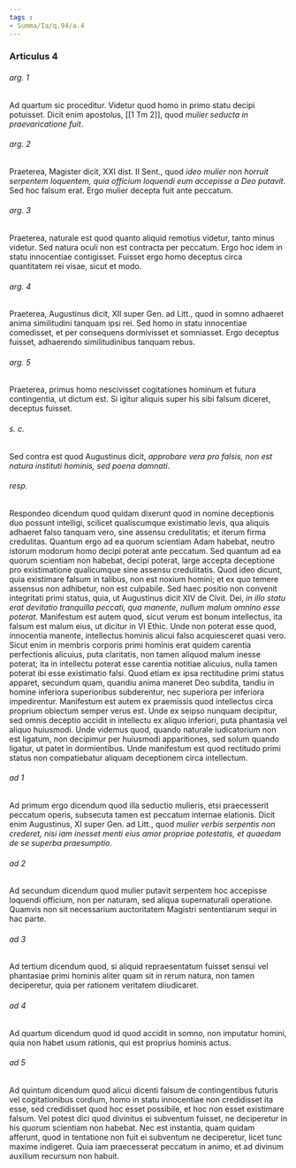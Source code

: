 ```yaml
---
tags : 
- Summa/Ia/q.94/a.4
---
```


### Articulus 4

###### arg. 1
Ad quartum sic proceditur. Videtur quod homo in primo statu decipi potuisset. Dicit enim apostolus, [[1 Tm 2]], quod *mulier seducta in praevaricatione fuit*.

###### arg. 2
Praeterea, Magister dicit, XXI dist. II Sent., quod *ideo mulier non horruit serpentem loquentem, quia officium loquendi eum accepisse a Deo putavit*. Sed hoc falsum erat. Ergo mulier decepta fuit ante peccatum.

###### arg. 3
Praeterea, naturale est quod quanto aliquid remotius videtur, tanto minus videtur. Sed natura oculi non est contracta per peccatum. Ergo hoc idem in statu innocentiae contigisset. Fuisset ergo homo deceptus circa quantitatem rei visae, sicut et modo.

###### arg. 4
Praeterea, Augustinus dicit, XII super Gen. ad Litt., quod in somno adhaeret anima similitudini tanquam ipsi rei. Sed homo in statu innocentiae comedisset, et per consequens dormivisset et somniasset. Ergo deceptus fuisset, adhaerendo similitudinibus tanquam rebus.

###### arg. 5
Praeterea, primus homo nescivisset cogitationes hominum et futura contingentia, ut dictum est. Si igitur aliquis super his sibi falsum diceret, deceptus fuisset.

###### s. c.
Sed contra est quod Augustinus dicit, *approbare vera pro falsis, non est natura instituti hominis, sed poena damnati*.

###### resp.
Respondeo dicendum quod quidam dixerunt quod in nomine deceptionis duo possunt intelligi, scilicet qualiscumque existimatio levis, qua aliquis adhaeret falso tanquam vero, sine assensu credulitatis; et iterum firma credulitas. Quantum ergo ad ea quorum scientiam Adam habebat, neutro istorum modorum homo decipi poterat ante peccatum. Sed quantum ad ea quorum scientiam non habebat, decipi poterat, large accepta deceptione pro existimatione qualicumque sine assensu credulitatis. Quod ideo dicunt, quia existimare falsum in talibus, non est noxium homini; et ex quo temere assensus non adhibetur, non est culpabile. Sed haec positio non convenit integritati primi status, quia, ut Augustinus dicit XIV de Civit. Dei, *in illo statu erat devitatio tranquilla peccati, qua manente, nullum malum omnino esse poterat*. Manifestum est autem quod, sicut verum est bonum intellectus, ita falsum est malum eius, ut dicitur in VI Ethic. Unde non poterat esse quod, innocentia manente, intellectus hominis alicui falso acquiesceret quasi vero. Sicut enim in membris corporis primi hominis erat quidem carentia perfectionis alicuius, puta claritatis, non tamen aliquod malum inesse poterat; ita in intellectu poterat esse carentia notitiae alicuius, nulla tamen poterat ibi esse existimatio falsi. Quod etiam ex ipsa rectitudine primi status apparet, secundum quam, quandiu anima maneret Deo subdita, tandiu in homine inferiora superioribus subderentur, nec superiora per inferiora impedirentur. Manifestum est autem ex praemissis quod intellectus circa proprium obiectum semper verus est. Unde ex seipso nunquam decipitur, sed omnis deceptio accidit in intellectu ex aliquo inferiori, puta phantasia vel aliquo huiusmodi. Unde videmus quod, quando naturale iudicatorium non est ligatum, non decipimur per huiusmodi apparitiones, sed solum quando ligatur, ut patet in dormientibus. Unde manifestum est quod rectitudo primi status non compatiebatur aliquam deceptionem circa intellectum.

###### ad 1
Ad primum ergo dicendum quod illa seductio mulieris, etsi praecesserit peccatum operis, subsecuta tamen est peccatum internae elationis. Dicit enim Augustinus, XI super Gen. ad Litt., quod *mulier verbis serpentis non crederet, nisi iam inesset menti eius amor propriae potestatis, et quaedam de se superba praesumptio*.

###### ad 2
Ad secundum dicendum quod mulier putavit serpentem hoc accepisse loquendi officium, non per naturam, sed aliqua supernaturali operatione. Quamvis non sit necessarium auctoritatem Magistri sententiarum sequi in hac parte.

###### ad 3
Ad tertium dicendum quod, si aliquid repraesentatum fuisset sensui vel phantasiae primi hominis aliter quam sit in rerum natura, non tamen deciperetur, quia per rationem veritatem diiudicaret.

###### ad 4
Ad quartum dicendum quod id quod accidit in somno, non imputatur homini, quia non habet usum rationis, qui est proprius hominis actus.

###### ad 5
Ad quintum dicendum quod alicui dicenti falsum de contingentibus futuris vel cogitationibus cordium, homo in statu innocentiae non credidisset ita esse, sed credidisset quod hoc esset possibile, et hoc non esset existimare falsum. Vel potest dici quod divinitus ei subventum fuisset, ne deciperetur in his quorum scientiam non habebat. Nec est instantia, quam quidam afferunt, quod in tentatione non fuit ei subventum ne deciperetur, licet tunc maxime indigeret. Quia iam praecesserat peccatum in animo, et ad divinum auxilium recursum non habuit.

